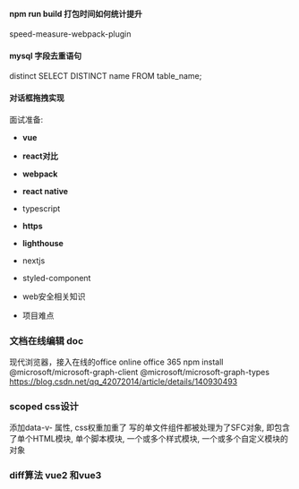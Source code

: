 #### npm run build 打包时间如何统计提升

speed-measure-webpack-plugin

#### mysql 字段去重语句

distinct
SELECT DISTINCT name FROM table_name;

#### 对话框拖拽实现

面试准备:

- **vue**
- **react对比**
- **webpack**
- **react native**
- typescript
- **https**
- **lighthouse**
- nextjs
- styled-component
- web安全相关知识

- 项目难点

### 文档在线编辑 doc

现代浏览器，接入在线的office online
office 365
npm install @microsoft/microsoft-graph-client @microsoft/microsoft-graph-types
https://blog.csdn.net/qq_42072014/article/details/140930493

### scoped css设计

添加data-v- 属性, css权重加重了
写的单文件组件都被处理为了SFC对象, 即包含了单个HTML模块, 单个脚本模块,
一个或多个样式模块, 一个或多个自定义模块的对象

### diff算法 vue2 和vue3
